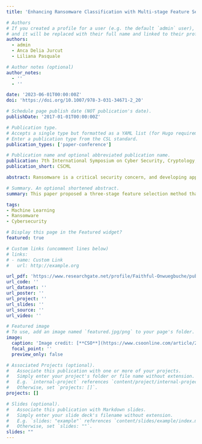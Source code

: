 ```yaml
---
title: 'Enhancing Ransomware Classification with Multi-stage Feature Selection and Data Imbalance Correction'

# Authors
# If you created a profile for a user (e.g. the default `admin` user), write the username (folder name) here
# and it will be replaced with their full name and linked to their profile.
authors:
  - admin
  - Anca Delia Jurcut
  - Liliana Pasquale

# Author notes (optional)
author_notes:
  - ''
  - ''

date: '2023-06-01T00:00:00Z'
doi: 'https://doi.org/10.1007/978-3-031-34671-2_20'

# Schedule page publish date (NOT publication's date).
publishDate: '2017-01-01T00:00:00Z'

# Publication type.
# Accepts a single type but formatted as a YAML list (for Hugo requirements).
# Enter a publication type from the CSL standard.
publication_types: ['paper-conference']

# Publication name and optional abbreviated publication name.
publication: 7th International Symposium on Cyber Security, Cryptology, and Machine Learning
publication_short: CSCML

abstract: Ransomware is a critical security concern, and developing applications for ransomware detection is paramount. Machine learning models are helpful in detecting and classifying ransomware. However, the high dimensionality of ransomware datasets divided into various feature groups such as API calls, Directory, and Registry logs has made it difficult for researchers to create effective machine learning models. Class imbalance also leads to poor results when classifying ransomware families. To tackle these challenges, in this paper, we propose a three-stage feature selection method that effectively reduces the dimensionality of the data and considers the varying importance of the different feature groups in the classification of ransomware families. We also applied cost-sensitive learning and re-sampling of the training data using SMOTE to address data imbalance. We applied these techniques to the Elderan ransomware dataset. Our results show that the proposed feature selection method significantly improves the detection of ransomware compared to other state-of-the-art studies using the same dataset. Furthermore, the data balancing techniques (cost-sensitive learning and SMOTE) were effective in the multi-class classification of ransomware.

# Summary. An optional shortened abstract.
summary: This paper proposed a three-stage feature selection method that effectively reduces the dimensionality of the data and considers the varying importance of the different feature groups in the classification of ransomware families. 

tags: 
- Machine Learning
- Ransomware
- Cybersecurity

# Display this page in the Featured widget?
featured: true

# Custom links (uncomment lines below)
# links:
# - name: Custom Link
#   url: http://example.org

url_pdf: 'https://www.researchgate.net/profile/Faithful-Onwuegbuche/publication/371743289_Enhancing_Ransomware_Classification_with_Multi-stage_Feature_Selection_and_Data_Imbalance_Correction/links/64fbfb923449310eb9b76a91/Enhancing-Ransomware-Classification-with-Multi-stage-Feature-Selection-and-Data-Imbalance-Correction.pdf'
url_code: ''
url_dataset: ''
url_poster: ''
url_project: ''
url_slides: ''
url_source: ''
url_video: ''

# Featured image
# To use, add an image named `featured.jpg/png` to your page's folder.
image:
  caption: 'Image credit: [**CSO**](https://www.csoonline.com/article/2094609/authentication-failure-blamed-for-change-healthcare-ransomware-attack.html)'
  focal_point: ''
  preview_only: false

# Associated Projects (optional).
#   Associate this publication with one or more of your projects.
#   Simply enter your project's folder or file name without extension.
#   E.g. `internal-project` references `content/project/internal-project/index.md`.
#   Otherwise, set `projects: []`.
projects: []

# Slides (optional).
#   Associate this publication with Markdown slides.
#   Simply enter your slide deck's filename without extension.
#   E.g. `slides: "example"` references `content/slides/example/index.md`.
#   Otherwise, set `slides: ""`.
slides: ""
---
```

